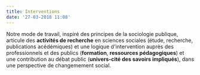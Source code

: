 ```yaml
---
title: Interventions
date: '27-03-2018 11:08'
---
```


Notre mode de travail, inspiré des principes de la sociologie publique, articule des **activités de recherche** en sciences sociales (étude, recherche, publications acédémiques) et une logique d'intervention auprès des professionnels et des publics (**formation**, **ressources pédagogiques**) et une contribution au débat public (**univers-cité des savoirs impliqués**), dans une perspective de changemement social. 


